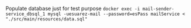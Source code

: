 

Populate database just for test purpose 
`docker exec -i mail-sender-service_dbsql_1 mysql -uesuarez-mail --password=esPass mailService < "./src/main/resources/data.sql"`
